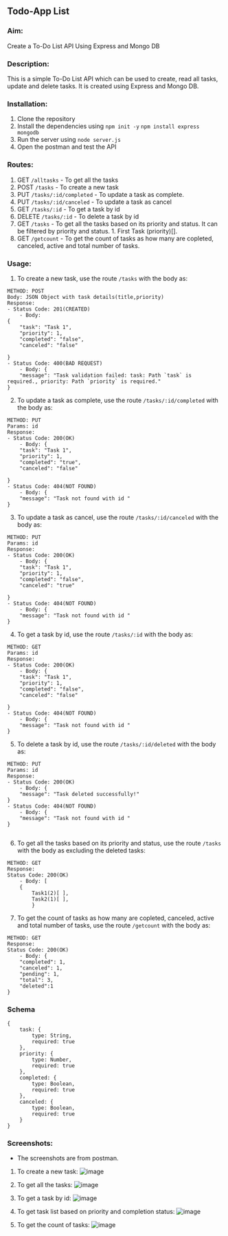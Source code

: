 ## Todo-App List
### Aim:
Create a To-Do List API Using Express and Mongo DB
### Description:
This is a simple To-Do List API which can be used to create, read all tasks, update and delete tasks. It is created using Express and Mongo DB.
### Installation:
1. Clone the repository
2. Install the dependencies using `npm init -y` `npm install express mongodb`
3. Run the server using `node server.js`
4. Open the postman and test the API
### Routes:
1. GET `/alltasks` - To get all the tasks
2. POST `/tasks` - To create a new task
3. PUT `/tasks/:id/completed` - To update a task as complete.
4. PUT `/tasks/:id/canceled` - To update a task as cancel
5. GET `/tasks/:id` - To get a task by id
6. DELETE `/tasks/:id` - To delete a task by id
7. GET `/tasks` - To get all the tasks based on its priority and status. It can be filtered by priority and status. 1. First Task (priority)[].
8. GET `/getcount` - To get the count of tasks  as how many are copleted, canceled, active and total number of tasks.

### Usage:
1. To create a new task, use the route `/tasks` with the body as:

```
METHOD: POST
Body: JSON Object with task details(title,priority)
Response:
- Status Code: 201(CREATED)
    - Body:
{
    "task": "Task 1",
    "priority": 1,
    "completed": "false",
    "canceled": "false"

}
- Status Code: 400(BAD REQUEST)
    - Body: {
    "message": "Task validation failed: task: Path `task` is required., priority: Path `priority` is required."
}
```
2. To update a task as complete, use the route `/tasks/:id/completed` with the body as:

```
METHOD: PUT
Params: id
Response:
- Status Code: 200(OK)
    - Body: {
    "task": "Task 1",
    "priority": 1,
    "completed": "true",
    "canceled": "false"

}
- Status Code: 404(NOT FOUND)
    - Body: {
    "message": "Task not found with id "
}

```
3. To update a task as cancel, use the route `/tasks/:id/canceled` with the body as:

```
METHOD: PUT
Params: id
Response:
- Status Code: 200(OK)
    - Body: {
    "task": "Task 1",
    "priority": 1,
    "completed": "false",
    "canceled": "true"

}
- Status Code: 404(NOT FOUND)
    - Body: {
    "message": "Task not found with id "
}

```
4. To get a task by id, use the route `/tasks/:id` with the body as:

```
METHOD: GET
Params: id
Response:
- Status Code: 200(OK)
    - Body: {
    "task": "Task 1",
    "priority": 1,
    "completed": "false",
    "canceled": "false"

}
- Status Code: 404(NOT FOUND)
    - Body: {
    "message": "Task not found with id "
}
```
5. To delete a task by id, use the route `/tasks/:id/deleted` with the body as:

```
METHOD: PUT
Params: id
Response:
- Status Code: 200(OK)
    - Body: {
    "message": "Task deleted successfully!"
}
- Status Code: 404(NOT FOUND)
    - Body: {
    "message": "Task not found with id "
}


```
6. To get all the tasks based on its priority and status, use the route `/tasks` with the body as excluding the deleted tasks:

```
METHOD: GET
Response:
Status Code: 200(OK)
    - Body: [
    {
        Task1(2)[ ],
        Task2(1)[ ],
        }
```
7. To get the count of tasks  as how many are copleted, canceled, active and total number of tasks, use the route `/getcount` with the body as:

```
METHOD: GET
Response:
Status Code: 200(OK)
    - Body: {
    "completed": 1,
    "canceled": 1,
    "pending": 1,
    "total": 3,
    "deleted":1
}
```


### Schema
```
{
    task: {
        type: String,
        required: true
    },
    priority: {
        type: Number,
        required: true
    },
    completed: {
        type: Boolean,
        required: true
    },
    canceled: {
        type: Boolean,
        required: true
    }
}
```
### Screenshots:
- The screenshots are from postman.
1. To create a new task:
![image](https://i.imgur.com/cVUcvZ6.jpeg)

2. To get all the tasks:
![image](https://i.imgur.com/xzyNISp.jpeg)

3. To get a task by id:
![image](https://i.imgur.com/57S38wZ.jpeg)

4. To get task list based on priority and completion status:
![image](https://i.imgur.com/a4Jo10f.jpeg)

5. To get the count of tasks:
![image](https://i.imgur.com/1U2yfOz.jpeg)


